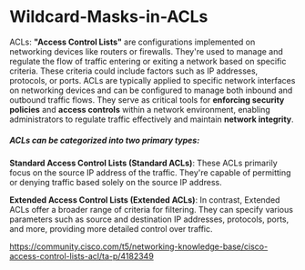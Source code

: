 # Wildcard-Masks-in-ACLs
ACLs: __"Access Control Lists"__ are configurations implemented on networking devices like routers or firewalls. They're used to manage and regulate the flow of traffic entering or exiting a network based on specific criteria. These criteria could include factors such as IP addresses, protocols, or ports. ACLs are typically applied to specific network interfaces on networking devices and can be configured to manage both inbound and outbound traffic flows. They serve as critical tools for __enforcing security policies__ and __access controls__ within a network environment, enabling administrators to regulate traffic effectively and maintain __network integrity__.

##### ACLs can be categorized into two primary types:

__Standard Access Control Lists (Standard ACLs)__: These ACLs primarily focus on the source IP address of the traffic. They're capable of permitting or denying traffic based solely on the source IP address.

__Extended Access Control Lists (Extended ACLs)__: In contrast, Extended ACLs offer a broader range of criteria for filtering. They can specify various parameters such as source and destination IP addresses, protocols, ports, and more, providing more detailed control over traffic.

https://community.cisco.com/t5/networking-knowledge-base/cisco-access-control-lists-acl/ta-p/4182349

